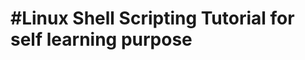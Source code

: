 #Linux Shell Scripting Tutorial for self learning purpose
==========================================================
